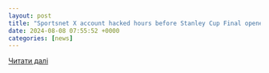 ```yaml
---
layout: post
title: "Sportsnet X account hacked hours before Stanley Cup Final opener"
date: 2024-08-08 07:55:52 +0000
categories: [news]
---
```


[Читати далі](http://www.msn.com/en-in/sports/nhl/sportsnet-x-account-gets-hacked/ar-BB1nSmvY?apiversion=v2&noservercache=1&domshim=1&renderwebcomponents=1&wcseo=1&batchservertelemetry=1&noservertelemetry=1)
